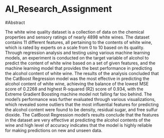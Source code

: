 # AI_Research_Assignment

#Abstract

The white wine quality dataset is a collection of data on the chemical properties and sensory ratings of nearly 4898 white wines. The dataset contains 11 different features, all pertaining to the contents of white wine, which is rated by experts on a scale from 0 to 10 based on its quality. Through regression analysis and testing using various machine learning models, an experiment is conducted on the target variable of alcohol to predict the content of white wine based on a set of given features, and the machine learning model that provides the best performance in predicting the alcohol content of white wine. The results of the analysis concluded that the CatBoost Regression model was the most effective in predicting the alcohol content of white wine, achieving the balance of the lowest MSE score of 0.2268 and highest R-squared (R2) score of 0.934, with the Extreme Gradient Boosting machine model not falling far too behind. The model’s performance was further evaluated through various visualizations, which revealed some outliers that the most influential features for predicting the alcohol content were found to be density, residual sugar, and free sulfur dioxide. The CatBoost Regression model’s results conclude that the features in the dataset are very effective at predicting the alcohol contents of the wine and high level of accuracy indicates that the model is highly reliable for making predictions on new and unseen data.
